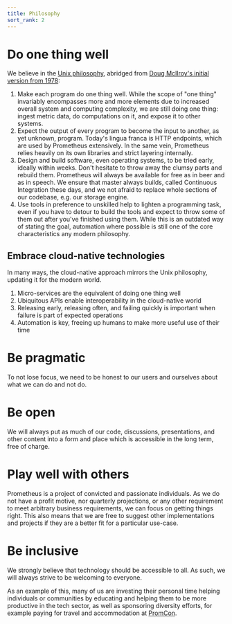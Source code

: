 ```yaml
---
title: Philosophy
sort_rank: 2
---
```


# Do one thing well

We believe in the [Unix
philosophy](https://en.wikipedia.org/wiki/Unix_philosophy), abridged from [Doug
McIlroy's initial version from 1978](http://emulator.pdp-11.org.ru/misc/1978.07_-_Bell_System_Technical_Journal.pdf):

1. Make each program do one thing well.
  While the scope of "one thing" invariably encompasses more and more
  elements due to increased overall system and computing complexity, we are
  still doing one thing: ingest metric data, do computations on it, and expose
  it to other systems.
2. Expect the output of every program to become the input to another, as yet unknown, program.
  Today's lingua franca is HTTP endpoints, which are used by Prometheus
  extensively.
  In the same vein, Prometheus relies heavily on its own libraries and strict
  layering internally.
3. Design and build software, even operating systems, to be tried early, ideally within weeks. Don't hesitate to throw away the clumsy parts and rebuild them.
  Prometheus will always be available for free as in beer and as in speech.
  We ensure that master always builds, called Continuous Integration these days,
  and we not afraid to replace whole sections of our codebase, e.g. our storage
  engine.
4. Use tools in preference to unskilled help to lighten a programming task, even if you have to detour to build the tools and expect to throw some of them out after you've finished using them.
  While this is an outdated way of stating the goal, automation where possible
  is still one of the core characteristics any modern philosophy.

## Embrace cloud-native technologies

In many ways, the cloud-native approach mirrors the Unix philosophy, updating it
for the modern world.

1. Micro-services are the equivalent of doing one thing well
2. Ubiquitous APIs enable interoperability in the cloud-native world
3. Releasing early, releasing often, and failing quickly is important when
failure is part of expected operations
4. Automation is key, freeing up humans to make more useful use of their time

# Be pragmatic

To not lose focus, we need to be honest to our users and ourselves about what we
can do and not do.

# Be open

We will always put as much of our code, discussions, presentations, and other
content into a form and place which is accessible in the long term, free of
charge.

# Play well with others

Prometheus is a project of convicted and passionate individuals. As we do not
have a profit motive, nor quarterly projections, or any other requirement to
meet arbitrary business requirements, we can focus on getting things right. This
also means that we are free to suggest other implementations and projects if
they are a better fit for a particular use-case.

# Be inclusive

We strongly believe that technology should be accessible to all. As such, we
will always strive to be welcoming to everyone.

As an example of this, many of us are investing their personal time helping
individuals or communities by educating and helping them to be more productive
in the tech sector, as well as sponsoring diversity efforts, for example paying
for travel and accommodation at [PromCon](https://promcon.io).
